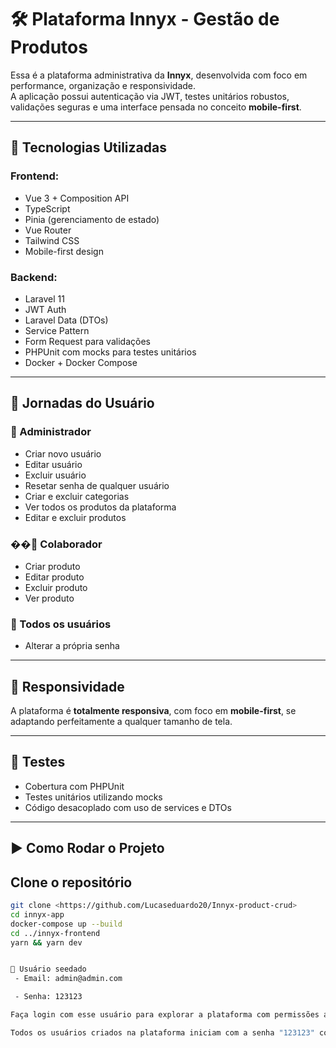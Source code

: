# 🛠️ Plataforma Innyx - Gestão de Produtos

Essa é a plataforma administrativa da **Innyx**, desenvolvida com foco em performance, organização e responsividade.  
A aplicação possui autenticação via JWT, testes unitários robustos, validações seguras e uma interface pensada no conceito **mobile-first**.

---

## 🚀 Tecnologias Utilizadas

### Frontend:
- Vue 3 + Composition API
- TypeScript
- Pinia (gerenciamento de estado)
- Vue Router
- Tailwind CSS
- Mobile-first design

### Backend:
- Laravel 11
- JWT Auth
- Laravel Data (DTOs)
- Service Pattern
- Form Request para validações
- PHPUnit com mocks para testes unitários
- Docker + Docker Compose

---

## 👥 Jornadas do Usuário

### 👑 Administrador
- Criar novo usuário
- Editar usuário
- Excluir usuário
- Resetar senha de qualquer usuário
- Criar e excluir categorias
- Ver todos os produtos da plataforma
- Editar e excluir produtos

### ��‍💼 Colaborador
- Criar produto
- Editar produto
- Excluir produto
- Ver produto

### 🔐 Todos os usuários
- Alterar a própria senha

---

## 📱 Responsividade

A plataforma é **totalmente responsiva**, com foco em **mobile-first**, se adaptando perfeitamente a qualquer tamanho de tela.

---

## 🧪 Testes

- Cobertura com PHPUnit
- Testes unitários utilizando mocks
- Código desacoplado com uso de services e DTOs

---

## ▶️ Como Rodar o Projeto

## Clone o repositório

```bash
git clone <https://github.com/Lucaseduardo20/Innyx-product-crud>
cd innyx-app
docker-compose up --build
cd ../innyx-frontend
yarn && yarn dev


🔐 Usuário seedado
 - Email: admin@admin.com

 - Senha: 123123

Faça login com esse usuário para explorar a plataforma com permissões administrativas.

Todos os usuários criados na plataforma iniciam com a senha "123123" com possibilidade de alteração direto na plataforma.